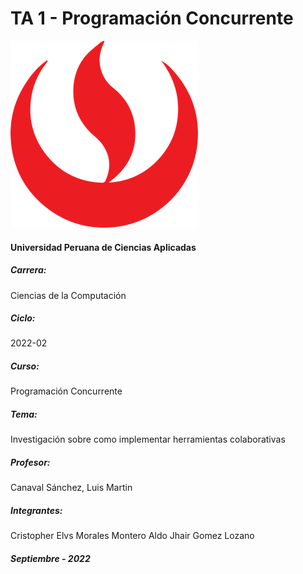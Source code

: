 # TA 1 - Programación Concurrente

![](https://github.com/aelvismorales/TA_PrograConcurrente/blob/main/Assets/upc_logo.png)
#### Universidad Peruana de Ciencias Aplicadas
##### Carrera:
 Ciencias de la Computación
 ##### Ciclo:
 2022-02
 ##### Curso:
 Programación Concurrente
 ##### Tema:
 Investigación sobre como implementar herramientas colaborativas
 ##### Profesor:
 Canaval Sánchez, Luis Martin
 ##### Integrantes:
  Cristopher Elvs Morales Montero 
  Aldo Jhair Gomez Lozano
  ##### Septiembre - 2022


